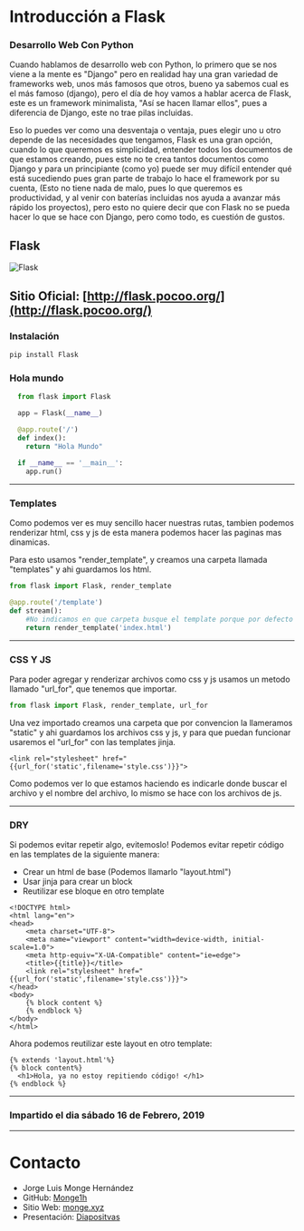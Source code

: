 # Introducción a Flask

### Desarrollo Web Con Python


Cuando hablamos de desarrollo web con Python, lo primero que se nos viene a la mente es "Django" pero en realidad hay una gran variedad de frameworks web, unos más famosos que otros, bueno ya sabemos cual es el más famoso (django), pero el día de hoy vamos a hablar acerca de Flask, este es un framework minimalista, "Así se hacen llamar ellos", pues a diferencia de Django, este no trae pilas incluidas.

Eso lo puedes ver como una desventaja o ventaja, pues elegir uno u otro depende de las necesidades que tengamos, Flask es una gran opción, cuando lo que queremos es simplicidad, entender todos los documentos de que estamos creando, pues este no te crea tantos documentos como Django y para un principiante (como yo) puede ser muy difícil entender qué está sucediendo pues gran parte de trabajo lo hace el framework por su cuenta, (Esto no tiene nada de malo, pues lo que queremos es productividad, y al venir con baterías incluidas nos ayuda a avanzar más rápido los proyectos), pero esto no quiere decir que con Flask no se pueda hacer lo que se hace con Django, pero como todo, es cuestión de gustos.

## Flask
![Flask](./img/flask.png)
## Sitio Oficial:   [http://flask.pocoo.org/](http://flask.pocoo.org/)

### Instalación
```python
pip install Flask
```
### Hola mundo
```python
  from flask import Flask

  app = Flask(__name__)

  @app.route('/')
  def index():
    return "Hola Mundo"
  
  if __name__ == '__main__':
    app.run()
```
***
### Templates
Como podemos ver es muy sencillo hacer nuestras rutas, tambien podemos renderizar html, css y js de esta manera podemos hacer las paginas mas dinamicas.

Para esto usamos "render_template", y creamos una carpeta llamada "templates" y ahi guardamos los html.
```python
from flask import Flask, render_template

@app.route('/template')
def stream():
    #No indicamos en que carpeta busque el template porque por defecto busca en la carpeta template
    return render_template('index.html')
```
***
### CSS Y JS
Para poder agregar y renderizar archivos como css y js usamos un metodo llamado "url_for", que tenemos que importar.

```python
from flask import Flask, render_template, url_for
```
Una vez importado creamos una carpeta que por convencion la llameramos "static" y ahi guardamos los archivos css y js, y para que puedan funcionar usaremos el "url_for" con las templates jinja.

```jinja2
<link rel="stylesheet" href="{{url_for('static',filename='style.css')}}">
```
Como podemos ver lo que estamos haciendo es indicarle donde buscar el archivo y el nombre del archivo, lo mismo se hace con los archivos de js.

***
### DRY
Si podemos evitar repetir algo, evitemoslo! 
Podemos evitar repetir código en las templates de la siguiente manera:

- Crear un html de base (Podemos llamarlo "layout.html")
- Usar jinja para crear un block
- Reutilizar ese bloque en otro template

```jinja2
<!DOCTYPE html>
<html lang="en">
<head>
    <meta charset="UTF-8">
    <meta name="viewport" content="width=device-width, initial-scale=1.0">
    <meta http-equiv="X-UA-Compatible" content="ie=edge">
    <title>{{title}}</title>
    <link rel="stylesheet" href="{{url_for('static',filename='style.css')}}">
</head>
<body>
    {% block content %}
    {% endblock %}
</body>
</html>
```
Ahora podemos reutilizar este layout en otro template:
```jinja2
{% extends 'layout.html'%}
{% block content%}
  <h1>Hola, ya no estoy repitiendo código! </h1>
{% endblock %}
```
***
### Impartido el dia sábado 16 de Febrero, 2019
***
# Contacto

- Jorge Luis Monge Hernández
- GitHub: [Monge1h](https://github.com/monge1h "Jorge Monge")
- Sitio Web: [monge.xyz](http://monge.xyz "www.monge.xyz")
- Presentación: [Diapositvas](https://docs.google.com/presentation/d/12a0_CapH29i8UUDiZXWXs-h-IKf9eLTpxFAFkfIWYoM/edit?usp=sharing "Diapositivas")


